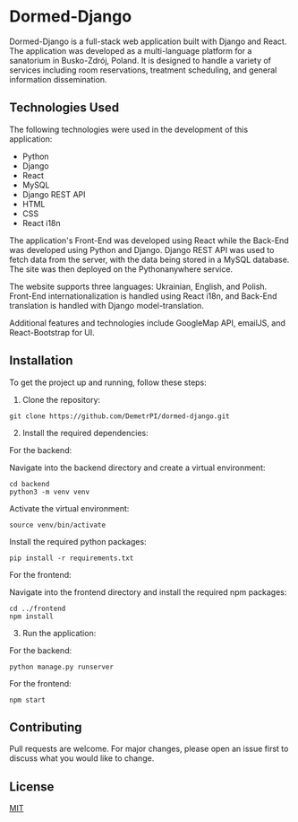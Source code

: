 # Dormed-Django

Dormed-Django is a full-stack web application built with Django and React. The application was developed as a multi-language platform for a sanatorium in Busko-Zdrój, Poland. It is designed to handle a variety of services including room reservations, treatment scheduling, and general information dissemination.

## Technologies Used

The following technologies were used in the development of this application:

- Python
- Django
- React
- MySQL
- Django REST API
- HTML
- CSS
- React i18n

The application's Front-End was developed using React while the Back-End was developed using Python and Django. Django REST API was used to fetch data from the server, with the data being stored in a MySQL database. The site was then deployed on the Pythonanywhere service.

The website supports three languages: Ukrainian, English, and Polish. Front-End internationalization is handled using React i18n, and Back-End translation is handled with Django model-translation.

Additional features and technologies include GoogleMap API, emailJS, and React-Bootstrap for UI.

## Installation

To get the project up and running, follow these steps:

1. Clone the repository:
```
git clone https://github.com/DemetrPI/dormed-django.git
```

2. Install the required dependencies:

For the backend:

Navigate into the backend directory and create a virtual environment:
```
cd backend
python3 -m venv venv
```
Activate the virtual environment:
```
source venv/bin/activate
```
Install the required python packages:
```
pip install -r requirements.txt
```

For the frontend:

Navigate into the frontend directory and install the required npm packages:
```
cd ../frontend
npm install
```

3. Run the application:

For the backend:
```
python manage.py runserver
```

For the frontend:
```
npm start
```

## Contributing

Pull requests are welcome. For major changes, please open an issue first to discuss what you would like to change.

## License

[MIT](https://choosealicense.com/licenses/mit/)
